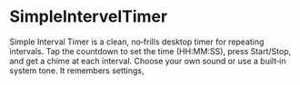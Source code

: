 # SimpleIntervelTimer
Simple Interval Timer is a clean, no‑frills desktop timer for repeating intervals. Tap the countdown to set the time (HH:MM:SS), press Start/Stop, and get a chime at each interval. Choose your own sound or use a built‑in system tone. It remembers settings,

